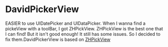 DavidPickerView
=============================
EASIER to use UIDatePicker and UIDataPicker. When I wanna find a pickeView with a toolBar, I got ZHPickView. ZHPickView is the best one that I can find! But it isn't good enough! It still has some issues. So I decided to fix them.DavidPickerView is based on [ZHPickView](http://code4app.com/ios/ZHPickView/54783f73933bf09c1d8b46ed "悬停显示")

